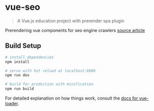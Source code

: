 # vue-seo

> A Vue.js education project with prerender spa plugin

Prerendering vue components for seo engine crawlers
[source article](https://snipcart.com/blog/vuejs-tutorial-seo-example)

## Build Setup

``` bash
# install dependencies
npm install

# serve with hot reload at localhost:8080
npm run dev

# build for production with minification
npm run build
```

For detailed explanation on how things work, consult the [docs for vue-loader](http://vuejs.github.io/vue-loader).
